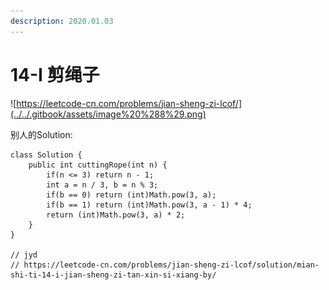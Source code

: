 ```yaml
---
description: 2020.01.03
---
```


# 14-I 剪绳子

![https://leetcode-cn.com/problems/jian-sheng-zi-lcof/](../../.gitbook/assets/image%20%288%29.png)

别人的Solution:

```text
class Solution {
    public int cuttingRope(int n) {
        if(n <= 3) return n - 1;
        int a = n / 3, b = n % 3;
        if(b == 0) return (int)Math.pow(3, a);
        if(b == 1) return (int)Math.pow(3, a - 1) * 4;
        return (int)Math.pow(3, a) * 2;
    }
}

// jyd
// https://leetcode-cn.com/problems/jian-sheng-zi-lcof/solution/mian-shi-ti-14-i-jian-sheng-zi-tan-xin-si-xiang-by/

```



